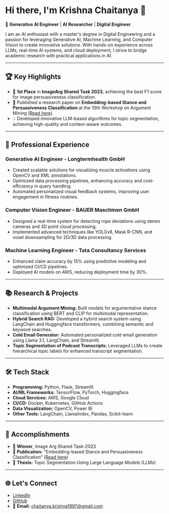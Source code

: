 # Hi there, I'm Krishna Chaitanya 👋

🌟 **Generative AI Engineer** | **AI Researcher** | **Digital Engineer**

I am an AI enthusiast with a master's degree in Digital Engineering and a passion for leveraging Generative AI, Machine Learning, and Computer Vision to create innovative solutions. With hands-on experience across LLMs, real-time AI systems, and cloud deployment, I strive to bridge academic research with practical applications in AI.

---

## 🏆 Key Highlights
- 🥇 **1st Place** in **ImageArg Shared Task 2023**, achieving the best F1 score for image persuasiveness classification.
- 📄 Published a research paper on **Embedding-based Stance and Persuasiveness Classification** at the 10th Workshop on Argument Mining ([Read here](https://aclanthology.org/2023.argmining-1.16/)).
- 💡 Developed innovative LLM-based algorithms for topic segmentation, achieving high-quality and context-aware outcomes.

---

## 💼 Professional Experience
### **Generative AI Engineer** - Longtermhealth GmbH
- Created scalable solutions for visualizing muscle activations using OpenCV and XML annotations.
- Optimized data processing pipelines, enhancing accuracy and cost-efficiency in query handling.
- Automated personalized visual feedback systems, improving user engagement in fitness routines.

### **Computer Vision Engineer** - BAUER Maschinen GmbH
- Designed a real-time system for detecting rope deviations using stereo cameras and 3D point cloud processing.
- Implemented advanced techniques like YOLOv8, Mask R-CNN, and voxel downsampling for 2D/3D data processing.

### **Machine Learning Engineer** - Tata Consultancy Services
- Enhanced claim accuracy by 15% using predictive modeling and optimized CI/CD pipelines.
- Deployed AI models on AWS, reducing deployment time by 30%.

---

## 📚 Research & Projects
- **Multimodal Argument Mining:** Built models for argumentative stance classification using BERT and CLIP for multimodal representation.
- **Hybrid Search RAG:** Developed a hybrid search system using LangChain and Huggingface transformers, combining semantic and keyword searches.
- **Cold Email Generator:** Automated personalized cold email generation using Llama 3.1, LangChain, and Streamlit.
- **Topic Segmentation of Podcast Transcripts:** Leveraged LLMs to create hierarchical topic labels for enhanced transcript segmentation.

---

## 🛠️ Tech Stack
- **Programming:** Python, Flask, Streamlit
- **AI/ML Frameworks:** TensorFlow, PyTorch, Huggingface
- **Cloud Services:** AWS, Google Cloud
- **CI/CD:** Docker, Kubernetes, GitHub Actions
- **Data Visualization:** OpenCV, Power BI
- **Other Tools:** LangChain, LlamaIndex, Pandas, Scikit-learn

---

## 🌟 Accomplishments
- 🥇 **Winner**, Image Arg Shared Task-2023
- 📖 **Publication:** "Embedding-based Stance and Persuasiveness Classification" ([Read here](https://aclanthology.org/2023.argmining-1.16/))
- 🧠 **Thesis:** Topic Segmentation Using Large Language Models (LLMs)

---

## 🌐 Let's Connect
- [LinkedIn](https://www.linkedin.com/in/krishnachaitanya97)
- [GitHub](https://github.com/AI-synergy)
- 📧 **Email:** chaitanya.krishna1997@gmail.com

